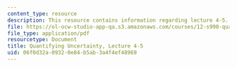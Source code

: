 ```yaml
---
content_type: resource
description: This resource contains information regarding lecture 4-5.
file: https://ol-ocw-studio-app-qa.s3.amazonaws.com/courses/12-s990-quantifying-uncertainty-fall-2012/06f0d32a09320e84b5ab3a4f4ef48969_MIT12_S990F12_lec4-5.pdf
file_type: application/pdf
resourcetype: Document
title: Quantifying Uncertainty, Lecture 4-5
uid: 06f0d32a-0932-0e84-b5ab-3a4f4ef48969
---
```


